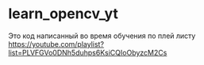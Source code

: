 # learn_opencv_yt
Это код написанный во время обучения по плей листу 
https://youtube.com/playlist?list=PLVFGVo0DNh5duhps6KsiCQIoObyzcM2Cs

